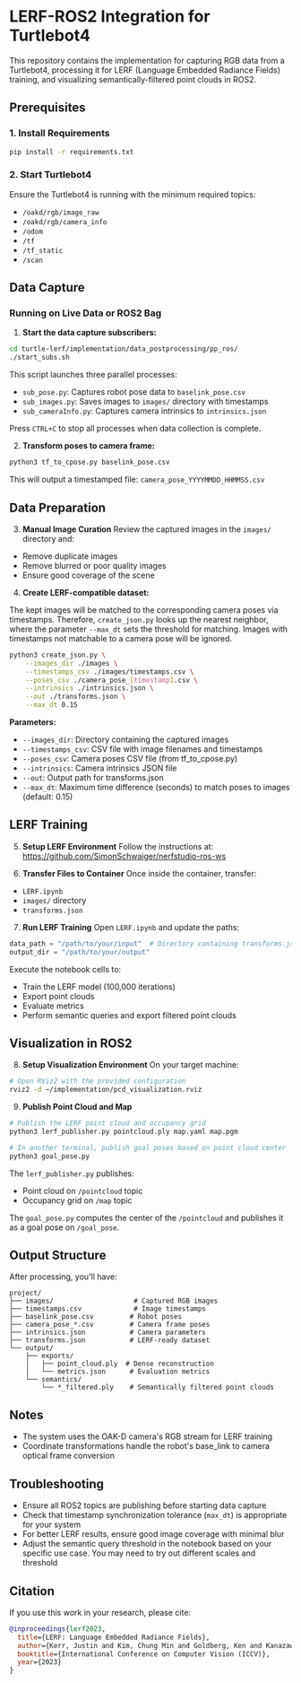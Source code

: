 # LERF-ROS2 Integration for Turtlebot4

This repository contains the implementation for capturing RGB data from a Turtlebot4, processing it for LERF (Language Embedded Radiance Fields) training, and visualizing semantically-filtered point clouds in ROS2.

## Prerequisites

### 1. Install Requirements
```bash
pip install -r requirements.txt
```

### 2. Start Turtlebot4
Ensure the Turtlebot4 is running with the minimum required topics:
- `/oakd/rgb/image_raw`
- `/oakd/rgb/camera_info`
- `/odom`
- `/tf`
- `/tf_static`
- `/scan`

## Data Capture

### Running on Live Data or ROS2 Bag

1. **Start the data capture subscribers:**
```bash
cd turtle-lerf/implementation/data_postprocessing/pp_ros/
./start_subs.sh
```
This script launches three parallel processes:
- `sub_pose.py`: Captures robot pose data to `baselink_pose.csv`
- `sub_images.py`: Saves images to `images/` directory with timestamps
- `sub_cameraInfo.py`: Captures camera intrinsics to `intrinsics.json`

Press `CTRL+C` to stop all processes when data collection is complete.

2. **Transform poses to camera frame:**
```bash
python3 tf_to_cpose.py baselink_pose.csv
```
This will output a timestamped file: `camera_pose_YYYYMMDD_HHMMSS.csv`

## Data Preparation

3. **Manual Image Curation**
Review the captured images in the `images/` directory and:
- Remove duplicate images
- Remove blurred or poor quality images
- Ensure good coverage of the scene

4. **Create LERF-compatible dataset:**

The kept images will be matched to the corresponding camera poses via timestamps. Therefore, `create_json.py` looks up the nearest neighbor, where the parameter `--max_dt` sets the threshold for matching. Images with timestamps not matchable to a camera pose will be ignored.

```bash
python3 create_json.py \
    --images_dir ./images \
    --timestamps_csv ./images/timestamps.csv \
    --poses_csv ./camera_pose_[timestamp].csv \
    --intrinsics ./intrinsics.json \
    --out ./transforms.json \
    --max_dt 0.15 
```

**Parameters:**
- `--images_dir`: Directory containing the captured images
- `--timestamps_csv`: CSV file with image filenames and timestamps
- `--poses_csv`: Camera poses CSV file (from tf_to_cpose.py)
- `--intrinsics`: Camera intrinsics JSON file
- `--out`: Output path for transforms.json
- `--max_dt`: Maximum time difference (seconds) to match poses to images (default: 0.15)

## LERF Training

5. **Setup LERF Environment**
Follow the instructions at: https://github.com/SimonSchwaiger/nerfstudio-ros-ws

6. **Transfer Files to Container**
Once inside the container, transfer:
- `LERF.ipynb`
- `images/` directory
- `transforms.json`

7. **Run LERF Training**
Open `LERF.ipynb` and update the paths:
```python
data_path = "/path/to/your/input"  # Directory containing transforms.json and images/
output_dir = "/path/to/your/output"
```

Execute the notebook cells to:
- Train the LERF model (100,000 iterations)
- Export point clouds
- Evaluate metrics
- Perform semantic queries and export filtered point clouds

## Visualization in ROS2

8. **Setup Visualization Environment**
On your target machine:

```bash
# Open RViz2 with the provided configuration
rviz2 -d ~/implementation/pcd_visualization.rviz
```

9. **Publish Point Cloud and Map**
```bash
# Publish the LERF point cloud and occupancy grid
python3 lerf_publisher.py pointcloud.ply map.yaml map.pgm

# In another terminal, publish goal poses based on point cloud center
python3 goal_pose.py
```

The `lerf_publisher.py` publishes:
- Point cloud on `/pointcloud` topic
- Occupancy grid on `/map` topic

The `goal_pose.py` computes the center of the `/pointcloud` and publishes it as a goal pose on `/goal_pose`.

## Output Structure

After processing, you'll have:
```
project/
├── images/                    # Captured RGB images
├── timestamps.csv             # Image timestamps
├── baselink_pose.csv         # Robot poses
├── camera_pose_*.csv         # Camera frame poses
├── intrinsics.json           # Camera parameters
├── transforms.json           # LERF-ready dataset
└── output/
    ├── exports/
    │   ├── point_cloud.ply  # Dense reconstruction
    │   └── metrics.json      # Evaluation metrics
    └── semantics/
        └── *_filtered.ply    # Semantically filtered point clouds
```

## Notes

- The system uses the OAK-D camera's RGB stream for LERF training
- Coordinate transformations handle the robot's base_link to camera optical frame conversion

## Troubleshooting

- Ensure all ROS2 topics are publishing before starting data capture
- Check that timestamp synchronization tolerance (`max_dt`) is appropriate for your system
- For better LERF results, ensure good image coverage with minimal blur
- Adjust the semantic query threshold in the notebook based on your specific use case. You may need to try out different scales and threshold

## Citation

If you use this work in your research, please cite:
```bibtex
@inproceedings{lerf2023,
  title={LERF: Language Embedded Radiance Fields},
  author={Kerr, Justin and Kim, Chung Min and Goldberg, Ken and Kanazawa, Angjoo and Tancik, Matthew},
  booktitle={International Conference on Computer Vision (ICCV)},
  year={2023}
}
```